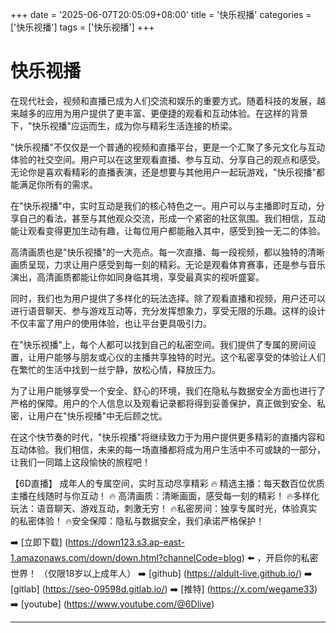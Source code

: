 +++
date = '2025-06-07T20:05:09+08:00'
title = '快乐视播'
categories = ['快乐视播']
tags = ['快乐视播']
+++

# 快乐视播

在现代社会，视频和直播已成为人们交流和娱乐的重要方式。随着科技的发展，越来越多的应用为用户提供了更丰富、更便捷的观看和互动体验。在这样的背景下，"快乐视播"应运而生，成为你与精彩生活连接的桥梁。

"快乐视播"不仅仅是一个普通的视频和直播平台，更是一个汇聚了多元文化与互动体验的社交空间。用户可以在这里观看直播、参与互动、分享自己的观点和感受。无论你是喜欢看精彩的直播表演，还是想要与其他用户一起玩游戏，"快乐视播"都能满足你所有的需求。

在"快乐视播"中，实时互动是我们的核心特色之一。用户可以与主播即时互动，分享自己的看法，甚至与其他观众交流，形成一个紧密的社区氛围。我们相信，互动能让观看变得更加生动有趣，让每位用户都能融入其中，感受到独一无二的体验。

高清画质也是"快乐视播"的一大亮点。每一次直播、每一段视频，都以独特的清晰画质呈现，力求让用户感受到每一刻的精彩。无论是观看体育赛事，还是参与音乐演出，高清画质都能让你如同身临其境，享受最真实的视听盛宴。

同时，我们也为用户提供了多样化的玩法选择。除了观看直播和视频，用户还可以进行语音聊天、参与游戏互动等，充分发挥想象力，享受无限的乐趣。这样的设计不仅丰富了用户的使用体验，也让平台更具吸引力。

在"快乐视播"上，每个人都可以找到自己的私密空间。我们提供了专属的房间设置，让用户能够与朋友或心仪的主播共享独特的时光。这个私密享受的体验让人们在繁忙的生活中找到一丝宁静，放松心情，释放压力。

为了让用户能够享受一个安全、舒心的环境，我们在隐私与数据安全方面也进行了严格的保障。用户的个人信息以及观看记录都将得到妥善保护，真正做到安全、私密，让用户在"快乐视播"中无后顾之忧。

在这个快节奏的时代，"快乐视播"将继续致力于为用户提供更多精彩的直播内容和互动体验。我们相信，未来的每一场直播都将成为用户生活中不可或缺的一部分，让我们一同踏上这段愉快的旅程吧！

【6D直播】
成年人的专属空间，实时互动尽享精彩
🔥 精选主播：每天数百位优质主播在线随时与你互动！
🔥 高清画质：清晰画面，感受每一刻的精彩！
🔥多样化玩法：语音聊天、游戏互动，刺激无穷！
🔥私密房间：独享专属时光，体验真实的私密体验！
🔥安全保障：隐私与数据安全，我们承诺严格保护！

➡️ [立即下载] (https://down123.s3.ap-east-1.amazonaws.com/down/down.html?channelCode=blog) ⬅️ ，开启你的私密世界！
（仅限18岁以上成年人）
➡️ [github] (https://aldult-live.github.io/)
➡️ [gitlab] (https://seo-09598d.gitlab.io/)
➡️ [推特] (https://x.com/wegame33)
➡️ [youtube] (https://www.youtube.com/@6Dlive)

---
